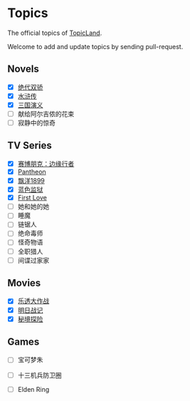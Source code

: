 # Topics

The official topics of [TopicLand](https://github.com/topicland/TopicLand).

Welcome to add and update topics by sending pull-request.

## Novels

- [x] [绝代双骄](http://topic-land.com/#/topics/%E7%BB%9D%E4%BB%A3%E5%8F%8C%E9%AA%84)
- [x] [水浒传](http://topic-land.com/#/topics/%E6%B0%B4%E6%B5%92%E4%BC%A0)
- [x] [三国演义](http://topic-land.com/#/topics/%E4%B8%89%E5%9B%BD%E6%BC%94%E4%B9%89)
- [ ] 献给阿尔吉侬的花束
- [ ] 寂静中的惊奇

## TV Series

- [x] [赛博朋克：边缘行者](http://39.108.136.237/#/topics/%E8%B5%9B%E5%8D%9A%E6%9C%8B%E5%85%8B%EF%BC%9A%E8%BE%B9%E7%BC%98%E8%A1%8C%E8%80%85)
- [x] [Pantheon](http://topic-land.com/#/topics/Pantheon(TV%20series))
- [x] [飘洋1899](http://topic-land.com/#/topics/%E9%A3%98%E6%B4%8B1899)
- [x] [蓝色监狱](http://topic-land.com/#/topics/%E8%93%9D%E8%89%B2%E7%9B%91%E7%8B%B1)
- [x] [First Love](http://topic-land.com/#/topics/First%20Love(TV%20series))
- [ ] 她和她的她
- [ ] 睡魔
- [ ] 链锯人
- [ ] 绝命毒师
- [ ] 怪奇物语
- [ ] 全职猎人
- [ ] 间谍过家家

## Movies

- [x] [乐透大作战](http://topic-land.com/#/topics/%E4%B9%90%E9%80%8F%E5%A4%A7%E4%BD%9C%E6%88%98)
- [x] [明日战记](http://topic-land.com/#/topics/%E6%98%8E%E6%97%A5%E6%88%98%E8%AE%B0)
- [x] [秘境探险](http://topic-land.com/#/topics/%E7%A7%98%E5%A2%83%E6%8E%A2%E9%99%A9)

## Games

- [ ] 宝可梦朱
- [ ] 十三机兵防卫圈
- [ ] Elden Ring

